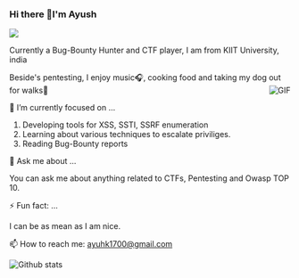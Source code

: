 ### Hi there 👋I'm Ayush
![](https://komarev.com/ghpvc/?username=ayushk58&style=flat-square)

Currently a Bug-Bounty Hunter and CTF player, I am from KIIT University, india

Beside's pentesting, I enjoy music🎧, cooking food and taking my dog out for walks🌱
<img align="right" alt="GIF" src="https://media.giphy.com/media/k4LO47aT4Gi2I/giphy.gif" />

🔭 I’m currently focused on ...

1. Developing tools for XSS, SSTI, SSRF enumeration
2. Learning about various techniques to escalate priviliges.
3. Reading Bug-Bounty reports

💬 Ask me about ...

You can ask me about anything related to CTFs, Pentesting and Owasp TOP 10.

 ⚡ Fun fact: ...
 
 I can be as mean as I am nice.
 

📫 How to reach me: ayuhk1700@gmail.com




![Github stats](https://github-readme-stats.vercel.app/api?username=ayushk58&theme=dark)
